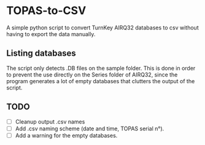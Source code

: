 # TOPAS-to-CSV
A simple python script to convert TurnKey AIRQ32 databases to csv without having to export the data manually.

## Listing databases
The script only detects .DB files on the sample folder. This is done in order to prevent the use directly on the Series folder of AIRQ32, since the program generates a lot of empty databases that clutters the output of the script.

## TODO
- [ ] Cleanup output .csv names
- [ ] Add .csv naming scheme (date and time, TOPAS serial n°).
- [ ] Add a warning for the empty databases.
